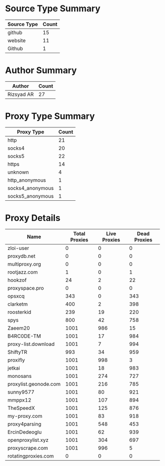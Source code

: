 # Source Type Summary

| Source Type | Count |
|-------------|-------|
| github | 15 |
| website | 11 |
| Github | 1 |


# Author Summary

| Author | Count |
|--------|-------|
| Rizsyad AR | 27 |


# Proxy Type Summary

| Proxy Type | Count |
|------------|-------|
| http | 21 |
| socks4 | 20 |
| socks5 | 22 |
| https | 14 |
| unknown | 4 |
| http_anonymous | 1 |
| socks4_anonymous | 1 |
| socks5_anonymous | 1 |


# Proxy Details

| Name | Total Proxies | Live Proxies | Dead Proxies |
|------|---------------|--------------|---------------|
| zloi-user | 0 | 0 | 0 |
| proxydb.net | 0 | 0 | 0 |
| multiproxy.org | 0 | 0 | 0 |
| rootjazz.com | 1 | 0 | 1 |
| hookzof | 24 | 2 | 22 |
| proxyspace.pro | 0 | 0 | 0 |
| opsxcq | 343 | 0 | 343 |
| clarketm | 400 | 2 | 398 |
| roosterkid | 239 | 19 | 220 |
| spys | 800 | 42 | 758 |
| Zaeem20 | 1001 | 986 | 15 |
| B4RC0DE-TM | 1001 | 17 | 984 |
| proxy-list.download | 1001 | 7 | 994 |
| ShiftyTR | 993 | 34 | 959 |
| proxifly | 1001 | 998 | 3 |
| jetkai | 1001 | 18 | 983 |
| monosans | 1001 | 274 | 727 |
| proxylist.geonode.com | 1001 | 216 | 785 |
| sunny9577 | 1001 | 80 | 921 |
| mmppx12 | 1001 | 107 | 894 |
| TheSpeedX | 1001 | 125 | 876 |
| my-proxy.com | 1001 | 83 | 918 |
| proxy4parsing | 1001 | 548 | 453 |
| ErcinDedeoglu | 1001 | 62 | 939 |
| openproxylist.xyz | 1001 | 304 | 697 |
| proxyscrape.com | 1001 | 996 | 5 |
| rotatingproxies.com | 0 | 0 | 0 |
